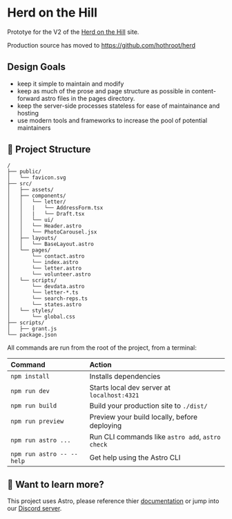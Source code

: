 # Herd on the Hill

Prototye for the V2 of the [Herd on the Hill](https://herdonthehill.org/) site.

Production source has moved to https://github.com/hothroot/herd

## Design Goals

- keep it simple to maintain and modify
- keep as much of the prose and page structure as possible in content-forward astro files in the pages directory.
- keep the server-side processes stateless for ease of maintainance and hosting
- use modern tools and frameworks to increase the pool of potential maintainers

## 🚀 Project Structure

```text
/
├── public/
│   └── favicon.svg
├── src/
│   ├── assets/
│   ├── components/
│   │   └── letter/
│   │   |   └── AddressForm.tsx
│   │   |   └── Draft.tsx
│   │   └── ui/
│   │   └── Header.astro
│   │   └── PhotoCarousel.jsx
│   ├── layouts/
│   │   └── BaseLayout.astro
│   └── pages/
│       └── contact.astro
│       └── index.astro
│       └── letter.astro
│       └── volunteer.astro
│   └── scripts/
│       └── devdata.astro
│       └── letter-*.ts
│       └── search-reps.ts
│       └── states.astro
│   └── styles/
│       └── global.css
├── scripts/
│   ├── grant.js
└── package.json
```

All commands are run from the root of the project, from a terminal:

| Command                   | Action                                           |
| :------------------------ | :----------------------------------------------- |
| `npm install`             | Installs dependencies                            |
| `npm run dev`             | Starts local dev server at `localhost:4321`      |
| `npm run build`           | Build your production site to `./dist/`          |
| `npm run preview`         | Preview your build locally, before deploying     |
| `npm run astro ...`       | Run CLI commands like `astro add`, `astro check` |
| `npm run astro -- --help` | Get help using the Astro CLI                     |

## 👀 Want to learn more?

This project uses Astro, please reference thier [documentation](https://docs.astro.build) or jump into our [Discord server](https://astro.build/chat).
